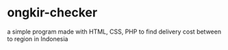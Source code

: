 # ongkir-checker
a simple program made with HTML, CSS, PHP to find delivery cost between to region in Indonesia
